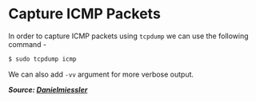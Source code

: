 # Capture ICMP Packets

In order to capture ICMP packets using `tcpdump` we can use the following command -

```bash
$ sudo tcpdump icmp
```

We can also add `-vv` argument for more verbose output.

***Source: [Danielmiessler](https://danielmiessler.com/study/tcpdump/#protocol)***
